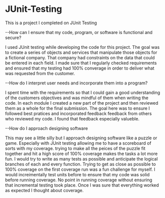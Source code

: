 # JUnit-Testing
This is a project I completed on JUnit Testing

--How can I ensure that my code, program, or software is functional and secure?

I used JUnit testing while developing the code for this project. The goal was to create a series of objects and services that manipulate those objects for a fictional company. That company had constraints on the data that could be entered in each field. I made sure that I regularly checked requirements and ensured that my testing had 100% converage in order to deliver what was requested from the customer. 

--How do I interpret user needs and incorporate them into a program?

I spent time with the requirements so that I could gain a good understanding of the customers objectives and was mindful of them when writing the code. In each module I created a new part of the project and then reviewed them as a whole for the final submission. The goal here was to ensure I followed best pratices and incorporated feedback feedback from others who reviewed my code. I found that feedback especially valueble. 

--How do I approach designing software

This may see a little silly but I approach designing software like a puzzle or game. Especially with JUnit testing allowing me to have a scoreboard of sorts with my coverage. trying to make all the peices of the puzzle fit together and hit a high score of 100% coverage makes the tasks a lot more fun. I would try to write as many tests as possible and anticipate the logical branches of each and every function. Trying to get as close as possible to 100% coverage on the first coverage run was a fun challenge for myself. I would increimentally test units before to ensure that my code was solid before running coverage. No point in running coverage without ensuring that incremental testing took place. Once I was sure that everything worked as expected I thought about coverage. 
